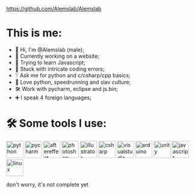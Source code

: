 https://github.com/Alemslab/Alemslab
# This is me:
- 👋 Hi, I'm @Alemslab (male);
- 🎯 Currently working on a website;
- 🌱 Trying to learn Javascript;
- 🤨 Stuck with intricate coding errors;
- ❔ Ask me for python and c/csharp/cpp basics;
- 💖 Love python, speedrunning and slav culture;
- 🛠 Work with pycharm, eclipse and js.bin;
- ➕ I speak 4 foreign languages;
# 🛠 Some tools I use:
<p align="left">
<img src="https://cdn.jsdelivr.net/gh/devicons/devicon/icons/python/python-original.svg" alt="python" width="45" height="45"/>
<img src="https://cdn.jsdelivr.net/gh/devicons/devicon/icons/pycharm/pycharm-original.svg" alt="pycharm" width="45" height="45"/>
<img src="https://cdn.jsdelivr.net/gh/devicons/devicon/icons/aftereffects/aftereffects-original.svg" alt="aftereffect" width="45" height="45"/>
<img src="https://cdn.jsdelivr.net/gh/devicons/devicon/icons/photoshop/photoshop-line.svg" alt="photoshop" width="45" height="45"/>
<img src="https://cdn.jsdelivr.net/gh/devicons/devicon/icons/illustrator/illustrator-line.svg" alt="illustrator" width="45" height="45"/>
<img src="https://cdn.jsdelivr.net/gh/devicons/devicon/icons/csharp/csharp-original.svg" alt="csharp" width="45" height="45"/>
<img src="https://cdn.jsdelivr.net/gh/devicons/devicon/icons/visualstudio/visualstudio-plain.svg" alt="visualstudio" width="45" height="45"/>
<img src="https://cdn.jsdelivr.net/gh/devicons/devicon/icons/arduino/arduino-original.svg" alt="arduino" width="45" height="45"/>
<img src="https://cdn.jsdelivr.net/gh/devicons/devicon/icons/unity/unity-original.svg" alt="unity" width="45" height="45"/>
<img src="https://cdn.jsdelivr.net/gh/devicons/devicon/icons/javascript/javascript-original.svg" alt="javascript" width="45" height="45"/>
<img src="https://cdn.jsdelivr.net/gh/devicons/devicon/icons/linux/linux-original.svg" alt="linux" width="45" height="45"/>
</p>
<!---
Alemslab/Alemslab is a ✨ special ✨ repository because its `README.md` (this file) appears on your GitHub profile.
You can click the Preview link to take a look at your changes.
--->
don't worry, it's not complete yet
